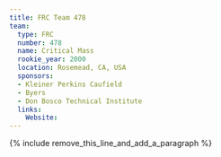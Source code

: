 ```yaml
---
title: FRC Team 478
team:
  type: FRC
  number: 478
  name: Critical Mass
  rookie_year: 2000
  location: Rosemead, CA, USA
  sponsors:
  - Kleiner Perkins Caufield
  - Byers
  - Don Bosco Technical Institute
  links:
    Website:
---
```


{% include remove_this_line_and_add_a_paragraph %}